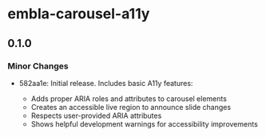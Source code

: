 # embla-carousel-a11y

## 0.1.0

### Minor Changes

- 582aa1e: Initial release. Includes basic A11y features:

  - Adds proper ARIA roles and attributes to carousel elements
  - Creates an accessible live region to announce slide changes
  - Respects user-provided ARIA attributes
  - Shows helpful development warnings for accessibility improvements
